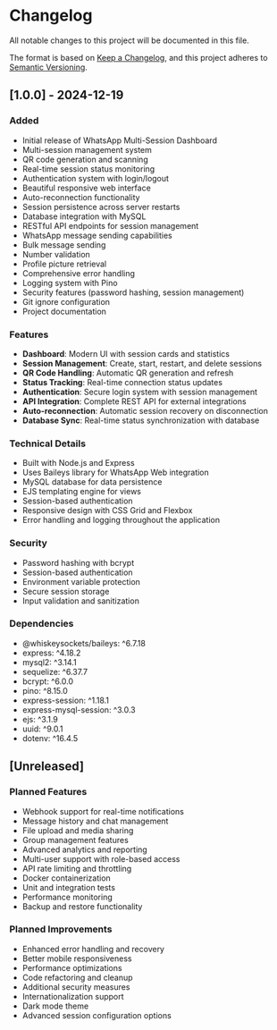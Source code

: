 # Changelog

All notable changes to this project will be documented in this file.

The format is based on [Keep a Changelog](https://keepachangelog.com/en/1.0.0/),
and this project adheres to [Semantic Versioning](https://semver.org/spec/v2.0.0.html).

## [1.0.0] - 2024-12-19

### Added
- Initial release of WhatsApp Multi-Session Dashboard
- Multi-session management system
- QR code generation and scanning
- Real-time session status monitoring
- Authentication system with login/logout
- Beautiful responsive web interface
- Auto-reconnection functionality
- Session persistence across server restarts
- Database integration with MySQL
- RESTful API endpoints for session management
- WhatsApp message sending capabilities
- Bulk message sending
- Number validation
- Profile picture retrieval
- Comprehensive error handling
- Logging system with Pino
- Security features (password hashing, session management)
- Git ignore configuration
- Project documentation

### Features
- **Dashboard**: Modern UI with session cards and statistics
- **Session Management**: Create, start, restart, and delete sessions
- **QR Code Handling**: Automatic QR generation and refresh
- **Status Tracking**: Real-time connection status updates
- **Authentication**: Secure login system with session management
- **API Integration**: Complete REST API for external integrations
- **Auto-reconnection**: Automatic session recovery on disconnection
- **Database Sync**: Real-time status synchronization with database

### Technical Details
- Built with Node.js and Express
- Uses Baileys library for WhatsApp Web integration
- MySQL database for data persistence
- EJS templating engine for views
- Session-based authentication
- Responsive design with CSS Grid and Flexbox
- Error handling and logging throughout the application

### Security
- Password hashing with bcrypt
- Session-based authentication
- Environment variable protection
- Secure session storage
- Input validation and sanitization

### Dependencies
- @whiskeysockets/baileys: ^6.7.18
- express: ^4.18.2
- mysql2: ^3.14.1
- sequelize: ^6.37.7
- bcrypt: ^6.0.0
- pino: ^8.15.0
- express-session: ^1.18.1
- express-mysql-session: ^3.0.3
- ejs: ^3.1.9
- uuid: ^9.0.1
- dotenv: ^16.4.5

## [Unreleased]

### Planned Features
- Webhook support for real-time notifications
- Message history and chat management
- File upload and media sharing
- Group management features
- Advanced analytics and reporting
- Multi-user support with role-based access
- API rate limiting and throttling
- Docker containerization
- Unit and integration tests
- Performance monitoring
- Backup and restore functionality

### Planned Improvements
- Enhanced error handling and recovery
- Better mobile responsiveness
- Performance optimizations
- Code refactoring and cleanup
- Additional security measures
- Internationalization support
- Dark mode theme
- Advanced session configuration options 